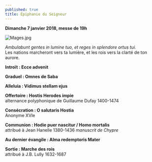 ```yaml
---
published: true
title: Épiphanie du Seigneur
---
```

**Dimanche 7 janvier 2018, messe de 19h**

![Mages.jpg]({{site.baseurl}}/images/Mages.jpg)

*Ambulabunt gentes in lumine tuo, et reges in splendore ortus tui.*  
Les nations marcheront vers ta lumière, et les rois vers la clarté de ton aurore.

**Introït : Ecce advenit**

**Graduel : Omnes de Saba**

**Alleluia : Vidimus stellam ejus**

**Offertoire : Hostis Herodes impie**  
alternance polyphonique de Guillaume Dufay 1400-1474

**Consécration : O salutaris Hostia**  
Anonyme XVIe

**Communion : Hodie puer nascitur / Homo mortalis**  
attribué à Jean Hanelle 1380-1436 *manuscrit de Chypre*

**Au dernier évangile : Alma redemptoris Mater**  

**Sortie : Marche des rois**  
attribué à J.B. Lully 1632-1687
